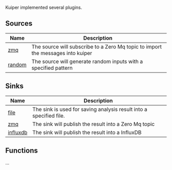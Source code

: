 Kuiper implemented several plugins.

## Sources

| Name                  | Description                                                  |
| --------------------- | ------------------------------------------------------------ |
| [zmq](sources/zmq.md)   | The source will subscribe to a Zero Mq topic to import the messages into kuiper |
| [random](sources/random.md)   | The source will generate random inputs with a specified pattern |

## Sinks



| Name                  | Description                                                  |
| --------------------- | ------------------------------------------------------------ |
| [file](sinks/file.md) | The sink is used for saving analysis result into a specified file. |
| [zmq](sinks/zmq.md)   | The sink will publish the result into a Zero Mq topic                                                             |
| [influxdb](sinks/influx.md)   | The sink will publish the result into a InfluxDB 




## Functions

...

